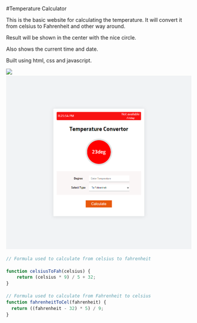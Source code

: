 #Temperature Calculator

This is the basic website for calculating the temperature. It will convert it from celsius to Fahrenheit and other way around.

Result will be shown in the center with the nice circle.

Also shows the current time and date.

Built using html, css and javascript.

![](images/TemperatureCalculator.gif)
![](images/temperatureCalculatorImage.png)

```Javascript
// Formula used to calculate from celsius to fahrenheit

function celsiusToFah(celsius) {
    return (celsius * 9) / 5 + 32;
}

// Formula used to calculate from Fahrenheit to celsius
function fahrenheitToCel(fahrenheit) {
  return ((fahrenheit - 32) * 5) / 9;
}
```
